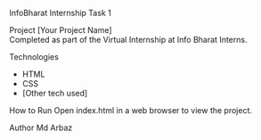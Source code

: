 InfoBharat Internship Task 1

Project
[Your Project Name]  
Completed as part of the Virtual Internship at Info Bharat Interns.

Technologies
- HTML
- CSS
- [Other tech used]

How to Run
Open index.html in a web browser to view the project.

Author
Md Arbaz
